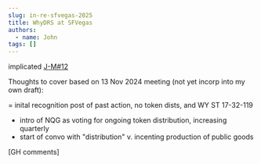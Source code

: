 ```yaml
---
slug: in-re-sfvegas-2025
title: WhyDRS at SFVegas
authors:
  - name: John
tags: []
---
```


implicated [J-M#12](https://github.com/JFWooten4/free-markets/pull/12)

<!-- truncate -->

Thoughts to cover based on 13 Nov 2024 meeting (not yet incorp into my own draft):

= inital recognition post of past action, no token dists, and WY ST 17-32-119
- intro of NQG as voting for ongoing token distribution, increasing quarterly
- start of convo with "distribution" v. incenting production of public goods

[GH comments]
